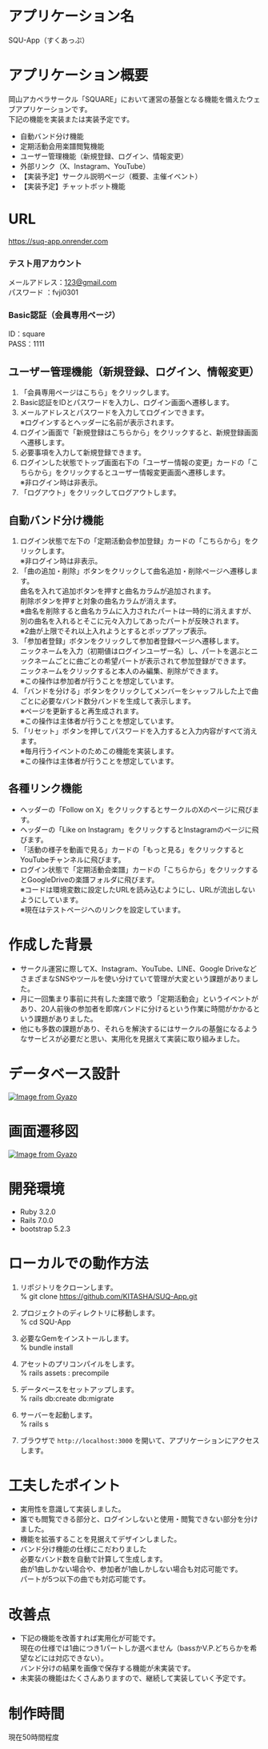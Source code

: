 # アプリケーション名 
SQU-App（すくあっぷ）

# アプリケーション概要 
岡山アカペラサークル「SQUARE」において運営の基盤となる機能を備えたウェブアプリケーションです。  
下記の機能を実装または実装予定です。

- 自動バンド分け機能
- 定期活動会用楽譜閲覧機能
- ユーザー管理機能（新規登録、ログイン、情報変更）
- 外部リンク（X、Instagram、YouTube）
- 【実装予定】サークル説明ページ（概要、主催イベント）
- 【実装予定】チャットボット機能

# URL
https://suq-app.onrender.com

### テスト用アカウント
メールアドレス：123@gmail.com<br>
パスワード    ：fvji0301
### Basic認証（会員専用ページ）
ID：square<br>
PASS：1111

## ユーザー管理機能（新規登録、ログイン、情報変更）
1. 「会員専用ページはこちら」をクリックします。
2. Basic認証をIDとパスワードを入力し、ログイン画面へ遷移します。
3. メールアドレスとパスワードを入力してログインできます。  
※ログインするとヘッダーに名前が表示されます。
4. ログイン画面で「新規登録はこちらから」をクリックすると、新規登録画面へ遷移します。
5. 必要事項を入力して新規登録できます。
6. ログインした状態でトップ画面右下の「ユーザー情報の変更」カードの「こちらから」をクリックするとユーザー情報変更画面へ遷移します。  
※非ログイン時は非表示。
7. 「ログアウト」をクリックしてログアウトします。

## 自動バンド分け機能
1. ログイン状態で左下の「定期活動会参加登録」カードの「こちらから」をクリックします。  
※非ログイン時は非表示。
2. 「曲の追加・削除」ボタンをクリックして曲名追加・削除ページへ遷移します。  
曲名を入れて追加ボタンを押すと曲名カラムが追加されます。  
削除ボタンを押すと対象の曲名カラムが消えます。  
※曲名を削除すると曲名カラムに入力されたパートは一時的に消えますが、  
別の曲名を入れるとそこに元々入力してあったパートが反映されます。  
※2曲が上限でそれ以上入れようとするとポップアップ表示。
3. 「参加者登録」ボタンをクリックして参加者登録ページへ遷移します。  
ニックネームを入力（初期値はログインユーザー名）し、パートを選ぶとニックネームごとに曲ごとの希望パートが表示されて参加登録ができます。  
ニックネームをクリックすると本人のみ編集、削除ができます。  
※この操作は参加者が行うことを想定しています。
4. 「バンドを分ける」ボタンをクリックしてメンバーをシャッフルした上で曲ごとに必要なバンド数分バンドを生成して表示します。  
※ページを更新すると再生成されます。  
※この操作は主体者が行うことを想定しています。
5. 「リセット」ボタンを押してパスワードを入力すると入力内容がすべて消えます。  
※毎月行うイベントのためこの機能を実装します。  
※この操作は主体者が行うことを想定しています。

## 各種リンク機能
- ヘッダーの「Follow on X」をクリックするとサークルのXのページに飛びます。
- ヘッダーの「Like on Instagram」をクリックするとInstagramのページに飛びます。
- 「活動の様子を動画で見る」カードの「もっと見る」をクリックするとYouTubeチャンネルに飛びます。
- ログイン状態で「定期活動会楽譜」カードの「こちらから」をクリックするとGoogleDriveの楽譜フォルダに飛びます。  
※コードは環境変数に設定したURLを読み込むようにし、URLが流出しないようにしています。  
※現在はテストページへのリンクを設定しています。

# 作成した背景
- サークル運営に際してX、Instagram、YouTube、LINE、Google DriveなどさまざまなSNSやツールを使い分けていて管理が大変という課題がありました。
- 月に一回集まり事前に共有した楽譜で歌う「定期活動会」というイベントがあり、20人前後の参加者を即席バンドに分けるという作業に時間がかかるという課題がありました。
- 他にも多数の課題があり、それらを解決するにはサークルの基盤になるようなサービスが必要だと思い、実用化を見据えて実装に取り組みました。

# データベース設計
[![Image from Gyazo](https://i.gyazo.com/bccf52beecfe1b3a7a966a560ec1e5ef.png)](https://gyazo.com/bccf52beecfe1b3a7a966a560ec1e5ef)


# 画面遷移図
[![Image from Gyazo](https://i.gyazo.com/dc3c8bc2a6bed417a6c697ba7c2dd27a.png)](https://gyazo.com/dc3c8bc2a6bed417a6c697ba7c2dd27a)

# 開発環境
- Ruby 3.2.0
- Rails 7.0.0
- bootstrap 5.2.3

# ローカルでの動作方法

1. リポジトリをクローンします。  
% git clone https://github.com/KITASHA/SUQ-App.git

2. プロジェクトのディレクトリに移動します。  
% cd SQU-App

3. 必要なGemをインストールします。  
% bundle install

4. アセットのプリコンパイルをします。  
% rails assets : precompile

5. データベースをセットアップします。  
% rails db:create db:migrate

6. サーバーを起動します。  
% rails s

7. ブラウザで `http://localhost:3000` を開いて、アプリケーションにアクセスします。

# 工夫したポイント
- 実用性を意識して実装しました。
- 誰でも閲覧できる部分と、ログインしないと使用・閲覧できない部分を分けました。
- 機能を拡張することを見据えてデザインしました。
- バンド分け機能の仕様にこだわりました  
必要なバンド数を自動で計算して生成します。  
曲が1曲しかない場合や、参加者が1曲しかしない場合も対応可能です。  
パートが5つ以下の曲でも対応可能です。

# 改善点
- 下記の機能を改善すれば実用化が可能です。  
現在の仕様では1曲につき1パートしか選べません（bassかV.P.どちらかを希望などには対応できない）。  
バンド分けの結果を画像で保存する機能が未実装です。
- 未実装の機能はたくさんありますので、継続して実装していく予定です。

# 制作時間
現在50時間程度